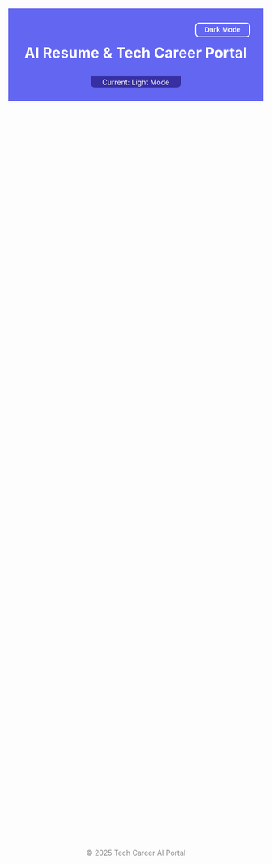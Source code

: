 <!DOCTYPE html>
<html lang="en">
<head>
  <meta charset="UTF-8">
  <title>AI Resume & Tech Career Portal</title>
  <meta name="viewport" content="width=device-width, initial-scale=1">
  <link href="https://fonts.googleapis.com/css?family=Inter:400,700&display=swap" rel="stylesheet">
  <style>
    :root {
      --color-bg: #f8f9fb;
      --color-fg: #222;
      --color-accent: #6366f1;
      --color-card: #fff;
      --color-border: #e5e7eb;
      --color-btn: #6366f1;
      --color-btn-txt: #fff;
      --shadow-card: 0 2px 18px 0 rgba(100,100,150,0.08);
    }
    [data-theme="dark"] {
      --color-bg: #181826;
      --color-fg: #f4f4f9;
      --color-accent: #8b5cf6;
      --color-card: #232338;
      --color-border: #353663;
      --color-btn: #8b5cf6;
      --color-btn-txt: #f4f4f9;
      --shadow-card: 0 2px 18px 0 rgba(100,100,150,0.18);
    }
    html, body {
      height: 100%;
      margin: 0;
    }
    body {
      font-family: 'Inter', sans-serif;
      background: var(--color-bg);
      color: var(--color-fg);
      transition: background 0.4s, color 0.4s;
      min-height: 100vh;
    }
    header {
      background: var(--color-accent);
      color: #fff;
      padding: 1.2rem 0 0.8rem 0;
      text-align: center;
      position: relative;
      transition: background 0.4s;
      display: flex;
      flex-direction: column;
      align-items: center;
      gap: 0.7em;
    }
    .theme-toggle-container {
      width: 100%;
      display: flex;
      justify-content: flex-end;
      padding-right: 2.2rem;
      margin-bottom: 0.3em;
    }
    .toggle-mode {
      background: transparent;
      color: #fff;
      border: 2px solid #fff;
      font-size: 1em;
      font-weight: 700;
      padding: 0.35em 1.2em;
      border-radius: 8px;
      transition: background 0.2s, color 0.2s;
    }
    .toggle-mode.light-mode {
      color: var(--color-accent);
      border-color: var(--color-accent);
      background: #fff;
    }
    main {
      max-width: 900px;
      margin: 2.5rem auto 1.5rem auto;
      background: var(--color-card);
      border-radius: 12px;
      box-shadow: var(--shadow-card);
      padding: 2rem;
      border: 1px solid var(--color-border);
      text-align: center;
      animation: fadeInUp 1.1s cubic-bezier(.4,0,.2,1);
    }
    @keyframes fadeInUp{
      from{opacity:0; transform:translateY(40px);}
      to{opacity:1; transform:translateY(0);}
    }
    h1, h2, h3, h4 {
      margin-top: 0;
      text-align: center;
      letter-spacing: 0.01em;
    }
    section {
      margin-bottom: 2.5rem;
      animation: fadeIn 1.1s cubic-bezier(.4,0,.2,1);
      position: relative;
    }
    @keyframes fadeIn {
      from{opacity:0;}
      to{opacity:1;}
    }
    hr.section-divider {
      border: none;
      border-top: 2px solid var(--color-border);
      margin: 2.5rem 0 2rem 0;
      width: 90%;
      animation: fadeIn 1.1s;
    }
    .card {
      background: var(--color-bg);
      border-radius: 10px;
      padding: 1.2rem 1.5rem;
      margin-bottom: 1.2rem;
      border-left: 4px solid var(--color-accent);
      box-shadow: var(--shadow-card);
      display: inline-block;
      min-width: 60%;
      text-align: center;
      animation: popCard 0.7s;
    }
    @keyframes popCard {
      0% {transform: scale(0.9);}
      80% {transform: scale(1.05);}
      100% {transform: scale(1);}
    }
    button, select, .option-btn {
      background: var(--color-btn);
      color: var(--color-btn-txt);
      border: none;
      border-radius: 5px;
      padding: 0.7em 1.5em;
      font-weight: 600;
      margin-top: 0.6em;
      margin-right: 0.6em;
      font-size: 1em;
      cursor: pointer;
      transition: background 0.18s, color 0.18s, box-shadow 0.2s;
      box-shadow: 0 2px 8px rgba(99,102,241,0.03);
      outline: none;
      text-align: center;
    }
    button:active, .option-btn:active {
      box-shadow: 0 1px 4px rgba(99,102,241,0.09);
      transform: scale(0.97);
    }
    button:hover, .option-btn:hover {
      background: #3730a3;
    }
    .resume-upload {
      display: flex;
      flex-direction: column;
      gap: 0.7em;
      align-items: center;
      justify-content: center;
    }
    .resume-score {
      background: #e0e7ff;
      color: #3730a3;
      border-radius: 7px;
      padding: 1.2em 2em;
      margin-top: 1.1em;
      display: none;
      font-size: 1.08em;
      text-align: center;
      box-shadow: var(--shadow-card);
      animation: fadeIn 0.7s;
    }
    [data-theme="dark"] .resume-score {
      background: #28285e;
      color: #c7d0ff;
    }
    .select-job, .select-edu {
      width: 80%;
      max-width: 350px;
      margin-bottom: 0.8em;
      margin-top: 1em;
      font-size: 1.05em;
      padding: 0.5em;
      border-radius: 6px;
      border: 1.5px solid var(--color-accent);
      text-align: center;
    }
    .skills-list {
      display: flex;
      flex-wrap: wrap;
      gap: 0.6em;
      margin-bottom: 1em;
      justify-content: center;
      align-items: center;
    }
    .skill-chip {
      background: var(--color-accent);
      color: #fff;
      border-radius: 16px;
      padding: 0.4em 1em;
      font-size: 0.98em;
      margin-bottom: 0.3em;
      margin-top: 0.3em;
      box-shadow: 0 1px 4px rgba(99,102,241,0.06);
      animation: slideInSkill 0.7s;
      opacity: 0;
      animation-fill-mode: forwards;
    }
    @keyframes slideInSkill {
      0% {transform: translateY(30px); opacity:0;}
      100% {transform: translateY(0); opacity:1;}
    }
    .hidden { display: none !important; }
    .quiz-section {
      background: #f3f4f6;
      padding: 2em 0.5em 2.5em 0.5em;
      border-radius: 12px;
      margin: 0 auto 2em auto;
      box-shadow: var(--shadow-card);
      max-width: 700px;
      animation: fadeInUp 1.1s;
      display: flex;
      flex-direction: column;
      align-items: center;
      text-align: center;
      min-height: 280px;
    }
    [data-theme="dark"] .quiz-section {
      background: #232338;
    }
    .quiz-options {
      display: flex;
      flex-direction: column;
      gap: 0.5em;
      margin: 1.2em 0 0.7em 0;
      align-items: center;
      width: 100%;
    }
    .quiz-progress{
      margin-top: 1em;
      color: var(--color-accent);
      font-weight: 600;
      font-size: 1.1em;
    }
    .piechart-container {
      width: 100%;
      max-width: 400px;
      margin: 1em auto 0 auto;
      background: var(--color-bg);
      border-radius: 8px;
      padding: 1.5em;
      box-shadow: var(--shadow-card);
      text-align: center;
      animation: fadeIn 0.9s;
    }
    canvas { margin-top: 1em; }
    .mode-label {
      color: #fff;
      font-size: 1em;
      background: #3730a3;
      border-radius: 0 0 8px 8px;
      padding: 0.2em 1.6em;
      display: inline-block;
      margin-bottom: 1em;
      text-align: center;
    }
    [data-theme="dark"] .mode-label {
      background: #fff;
      color: var(--color-accent);
    }
    /* Recommended Jobs Animations */
    .job-role-anim {
      background: var(--color-accent);
      color: #fff;
      border-radius: 16px;
      padding: 0.4em 1em;
      font-size: 0.98em;
      margin-bottom: 0.3em;
      margin-top: 0.3em;
      margin-right: 0.35em;
      margin-left: 0.35em;
      box-shadow: 0 1px 4px rgba(99,102,241,0.12);
      opacity: 0;
      display: inline-block;
      animation: popJob 0.9s forwards;
    }
    @keyframes popJob {
      0% {transform: scale(0.8) translateY(30px); opacity:0;}
      60% {transform: scale(1.08) translateY(-5px); opacity:0.7;}
      100% {transform: scale(1) translateY(0); opacity:1;}
    }
    @media (max-width: 700px) {
      main { padding: 1rem; }
      .piechart-container { max-width: 100%; }
      .card { padding: 0.8em 0.5em; min-width: 90%; }
      .quiz-section{ padding: 1.2em 0.2em 1.8em 0.2em;}
      .theme-toggle-container {padding-right: 1em;}
    }
  </style>
</head>
<body data-theme="light">
  <header>
    <div class="theme-toggle-container">
      <button class="toggle-mode" onclick="toggleMode()" id="modeBtn">Dark Mode</button>
    </div>
    <h1>AI Resume & Tech Career Portal</h1>
    <div class="mode-label" id="modeLabel">Current: Light Mode</div>
  </header>
  <main>
    <!-- Resume Score Section -->
    <section>
      <h2>AI Resume Score</h2>
      <div class="resume-upload">
        <label for="resumeInput"><b>Upload your resume (PDF or DOCX):</b></label>
        <input type="file" id="resumeInput" accept=".pdf,.doc,.docx">
        <button onclick="scoreResume()" id="scoreBtn" disabled>Score Resume</button>
      </div>
      <div class="resume-score" id="resumeScore"></div>
    </section>

    <hr class="section-divider">

    <!-- Job Skills Info Section -->
    <section>
      <h2>Explore Tech Careers & Skills</h2>
      <select class="select-job" id="jobSelect">
        <option value="" disabled selected>Select a job role</option>
        <option value="fullstack">Full Stack Developer</option>
        <option value="frontend">Frontend Developer</option>
        <option value="backend">Backend Developer</option>
        <option value="datasci">Data Scientist</option>
        <option value="ai">AI/ML Engineer</option>
        <option value="cloud">Cloud Engineer</option>
        <option value="devops">DevOps Engineer</option>
        <option value="cyber">Cybersecurity Analyst</option>
        <option value="qa">QA Engineer</option>
      </select>
      <button onclick="showSkills()">Show Skills</button>
      <div class="card hidden" id="skillsCard">
        <h3 id="skillsTitle"></h3>
        <div class="skills-list" id="skillsList"></div>
      </div>
    </section>

    <hr class="section-divider">

    <!-- Education to Job Section -->
    <section>
      <h2>Find Suitable Jobs by Education</h2>
      <select class="select-edu" id="eduSelect">
        <option value="" disabled selected>Select your education</option>
        <option value="btechcs">B.Tech in Computer Science</option>
        <option value="bscit">B.Sc. IT/CS</option>
        <option value="mscai">M.Sc. AI/ML/Data Science</option>
        <option value="mca">MCA</option>
        <option value="btechother">B.Tech Other</option>
        <option value="diploma">Diploma in Engg/IT</option>
        <option value="nontech">Non-Tech Graduate</option>
      </select>
      <button onclick="suggestJob()">Suggest Jobs</button>
      <div class="card hidden" id="eduJobsCard">
        <h3>Recommended Job Roles</h3>
        <div id="eduJobsList" style="text-align:center; margin-top:0.3em;"></div>
      </div>
    </section>

    <hr class="section-divider">

    <!-- Pie Chart Section -->
    <section>
      <h2>Recent Job Market Trends</h2>
      <div class="piechart-container">
        <canvas id="jobPieChart" width="320" height="320"></canvas>
        <div style="font-size:0.95em;margin-top:0.7em;">Distribution of recent job postings by field</div>
      </div>
    </section>

    <hr class="section-divider">

    <!-- Quiz Section (expanded at bottom, always visible) -->
    <section class="quiz-section" id="quizSection">
      <h3 id="quizTitle" style="margin-bottom:0.5em;">Quiz</h3>
      <div id="quizQuestion" style="font-size:1.1em;"></div>
      <div class="quiz-options" id="quizOptions"></div>
      <div class="quiz-progress" id="quizProgress"></div>
      <button onclick="startQuiz()" id="startQuizBtn" style="margin-bottom:1em;">Take a Knowledge Quiz</button>
      <button onclick="nextQuizQuestion()" id="nextQuizBtn" class="hidden">Next</button>
      <div id="quizResult" style="margin-top:1em; font-weight:bold;"></div>
    </section>
  </main>
  <footer style="text-align:center; color:#888; padding:1.5rem 0;">&copy; 2025 Tech Career AI Portal</footer>
  <script src="https://cdn.jsdelivr.net/npm/chart.js"></script>
  <script>
    // Light/Dark Mode
    function toggleMode() {
      const body = document.body;
      const current = body.getAttribute('data-theme');
      const modeBtn = document.getElementById('modeBtn');
      const modeLabel = document.getElementById('modeLabel');
      if (current === 'light') {
        body.setAttribute('data-theme', 'dark');
        modeBtn.innerHTML = 'Light Mode';
        modeBtn.classList.add('light-mode');
        modeLabel.textContent = 'Current: Dark Mode';
      } else {
        body.setAttribute('data-theme', 'light');
        modeBtn.innerHTML = 'Dark Mode';
        modeBtn.classList.remove('light-mode');
        modeLabel.textContent = 'Current: Light Mode';
      }
    }

    // Resume Score AI (Simulated)
    const resumeInput = document.getElementById('resumeInput');
    resumeInput.addEventListener('change', function() {
      document.getElementById('scoreBtn').disabled = !this.files.length;
      document.getElementById('resumeScore').style.display = 'none';
    });
    function scoreResume() {
      const file = resumeInput.files[0];
      if (!file) return;
      const ext = file.name.split('.').pop().toLowerCase();
      let base = ext === 'pdf' ? 70 : 60;
      if (file.size > 300000) base += 10;
      if (file.size > 600000) base += 10;
      let score = Math.min(100, Math.floor(base + Math.random() * 20));

      let feedback = 'Very Good! Resume covers most essential sections.';
      if (score < 70) feedback = 'Needs Improvement. Try adding relevant skills and achievements!';
      else if (score < 85) feedback = 'Good. Add more details and tailor for the job role.';

      const out = `<b>Resume Score:</b> <span style="font-size:1.3em">${score}/100</span><br>
        <b>Feedback:</b> ${feedback}<br>
        <b>Tips:</b> Use clear sections (Summary, Skills, Experience, Education). Highlight measurable achievements.`;

      const box = document.getElementById('resumeScore');
      box.innerHTML = out;
      box.style.display = 'block';
      box.style.animation = "fadeIn 0.7s";
    }

    // Skills per job role
    // Each quiz now has at least 5 questions
    const SKILLS = {
      fullstack: {
        title: "Full Stack Developer",
        skills: [
          "HTML5/CSS3/JavaScript", "React or Angular", "Node.js / Express.js",
          "APIs (REST/GraphQL)", "Databases (SQL/NoSQL)", "Git & Version Control",
          "Testing (Jest/Mocha)", "CI/CD", "Cloud Platforms", "Problem Solving"
        ],
        quiz: [
          {
            q: "Which language is commonly used for both frontend and backend in web development?",
            options: ["Python", "JavaScript", "PHP", "Ruby"],
            a: 1
          },
          {
            q: "Which database is NoSQL?",
            options: ["MySQL", "MongoDB", "PostgreSQL", "SQLite"],
            a: 1
          },
          {
            q: "What does REST stand for?",
            options: ["Representational State Transfer", "Remote Execution Standard Transfer", "Rapid System Test", "Relational Structured Table"],
            a: 0
          },
          {
            q: "Which tool is commonly used for version control?",
            options: ["Git", "Figma", "Jira", "Slack"],
            a: 0
          },
          {
            q: "Which of the following is a popular backend JavaScript runtime?",
            options: ["Node.js", "Laravel", "Django", "Spring"],
            a: 0
          }
        ]
      },
      frontend: {
        title: "Frontend Developer",
        skills: [
          "HTML5/CSS3", "React.js", "JavaScript/TypeScript", "Responsive Design",
          "CSS Frameworks (Tailwind, Bootstrap)", "Figma/Design Tools", "Performance Optimization",
          "Accessibility (a11y)", "Testing (Jest/RTL)"
        ],
        quiz: [
          {
            q: "Which technology is used for responsive web layouts?",
            options: ["Flexbox", "C++", "MongoDB", "Docker"],
            a: 0
          },
          {
            q: "What does a11y stand for?",
            options: ["Accessibility", "Agility", "Array", "Algorithm"],
            a: 0
          },
          {
            q: "Which is a CSS framework?",
            options: ["Bootstrap", "Express", "Java", "NumPy"],
            a: 0
          },
          {
            q: "Which is a UI design tool?",
            options: ["Figma", "Node.js", "Nginx", "MySQL"],
            a: 0
          },
          {
            q: "Which language is used for DOM manipulation?",
            options: ["JavaScript", "Python", "C#", "PHP"],
            a: 0
          }
        ]
      },
      backend: {
        title: "Backend Developer",
        skills: [
          "Node.js / Express", "Python / Django", "Java / Spring", "APIs", "Databases",
          "Authentication & Security", "Containerization (Docker)", "Testing", "Design Patterns"
        ],
        quiz: [
          {
            q: "Which protocol is commonly used for APIs?",
            options: ["HTTP", "FTP", "SMTP", "SSH"],
            a: 0
          },
          {
            q: "Which tool is used for containerization?",
            options: ["Git", "Docker", "npm", "Webpack"],
            a: 1
          },
          {
            q: "Which is a Python web framework?",
            options: ["Django", "React", "Vue", "Angular"],
            a: 0
          },
          {
            q: "Which SQL command is used to fetch data?",
            options: ["SELECT", "INSERT", "UPDATE", "DELETE"],
            a: 0
          },
          {
            q: "Which is an example of authentication?",
            options: ["Login with password", "Data backup", "Load balancing", "Caching"],
            a: 0
          }
        ]
      },
      datasci: {
        title: "Data Scientist",
        skills: [
          "Python/R", "Pandas/Numpy", "Machine Learning", "Data Visualization", "Statistics",
          "SQL", "Deep Learning", "Model Deployment", "Big Data Tools (Spark, Hadoop)"
        ],
        quiz: [
          {
            q: "Which library is used for data manipulation in Python?",
            options: ["Pandas", "TensorFlow", "Flask", "Django"],
            a: 0
          },
          {
            q: "Which term refers to the process of splitting data for model evaluation?",
            options: ["Normalization", "Feature Engineering", "Cross-validation", "Tokenization"],
            a: 2
          },
          {
            q: "Which tool is used for big data processing?",
            options: ["Spark", "React", "Redis", "Docker"],
            a: 0
          },
          {
            q: "Which is a data visualization library?",
            options: ["Matplotlib", "NumPy", "Express", "FastAPI"],
            a: 0
          },
          {
            q: "Which concept is essential for supervised learning?",
            options: ["Labeled data", "No data", "Encrypted data", "Unstructured data"],
            a: 0
          }
        ]
      },
      ai: {
        title: "AI/ML Engineer",
        skills: [
          "Python", "TensorFlow/PyTorch", "Machine Learning Algorithms", "Data Preprocessing",
          "Model Training & Tuning", "Deployment (TF Serving, ONNX)", "Cloud ML Services"
        ],
        quiz: [
          {
            q: "Which framework is popular for deep learning?",
            options: ["React", "PyTorch", "Bootstrap", "Deno"],
            a: 1
          },
          {
            q: "What does 'overfitting' mean?",
            options: [
              "Model fits training data too well, poor on new data.",
              "Model is too simple.",
              "Model runs too fast.",
              "Model does not compile."
            ],
            a: 0
          },
          {
            q: "Which is a cloud-based ML service?",
            options: ["AWS SageMaker", "Express.js", "Jira", "Tailwind"],
            a: 0
          },
          {
            q: "Which library is used for neural networks in Python?",
            options: ["TensorFlow", "BeautifulSoup", "Pandas", "Scikit-learn"],
            a: 0
          },
          {
            q: "Which metric is used for classification accuracy?",
            options: ["Precision", "Sorting", "Clustering", "Parsing"],
            a: 0
          }
        ]
      },
      cloud: {
        title: "Cloud Engineer",
        skills: [
          "AWS/GCP/Azure", "Cloud Networking", "Serverless", "Containers (Docker, K8s)",
          "Infrastructure as Code (Terraform)", "Monitoring & Logging", "CI/CD in Cloud"
        ],
        quiz: [
          {
            q: "Which is a cloud provider?",
            options: ["AWS", "Redux", "Jest", "Figma"],
            a: 0
          },
          {
            q: "What does IaC stand for?",
            options: ["Infrastructure as Code", "Image and Cache", "Index and Compute", "Instance and Cluster"],
            a: 0
          },
          {
            q: "Which tool is used for cloud infrastructure automation?",
            options: ["Terraform", "React", "Express", "Redis"],
            a: 0
          },
          {
            q: "Which is a serverless offering?",
            options: ["AWS Lambda", "MySQL", "Webpack", "PostgreSQL"],
            a: 0
          },
          {
            q: "Which is a container orchestration system?",
            options: ["Kubernetes", "GitHub", "Numpy", "Figma"],
            a: 0
          }
        ]
      },
      devops: {
        title: "DevOps Engineer",
        skills: [
          "CI/CD Pipelines", "Docker/Kubernetes", "Cloud Platforms", "Monitoring", "Infrastructure as Code",
          "Linux", "Automation (Scripting)", "Version Control"
        ],
        quiz: [
          {
            q: "What tool is used for container orchestration?",
            options: ["Webpack", "Kubernetes", "Redux", "Flask"],
            a: 1
          },
          {
            q: "Which is a common CI/CD tool?",
            options: ["Jenkins", "React", "Photoshop", "Sass"],
            a: 0
          },
          {
            q: "Which language is often used for scripting in DevOps?",
            options: ["Bash", "CSS", "HTML", "Photoshop"],
            a: 0
          },
          {
            q: "Which OS is widely used in servers?",
            options: ["Linux", "Windows ME", "Android", "iOS"],
            a: 0
          },
          {
            q: "Which is a monitoring tool?",
            options: ["Prometheus", "Bootstrap", "Redux", "NumPy"],
            a: 0
          }
        ]
      },
      cyber: {
        title: "Cybersecurity Analyst",
        skills: [
          "Network Security", "Risk Assessment", "Vulnerability Scanning", "Incident Response",
          "Encryption", "Firewalls", "SIEM Tools"
        ],
        quiz: [
          {
            q: "What is the purpose of a firewall?",
            options: [
              "Block unauthorized access",
              "Render web pages",
              "Store passwords",
              "Compress images"
            ],
            a: 0
          },
          {
            q: "Which term means scrambling data to protect it?",
            options: ["Encryption", "Indexing", "Sorting", "Parsing"],
            a: 0
          },
          {
            q: "Which is a cyber attack type?",
            options: ["Phishing", "Rendering", "Compiling", "Parsing"],
            a: 0
          },
          {
            q: "What does SIEM stand for?",
            options: ["Security Information and Event Management", "Software Integration and Email Management", "System Information and Email Management", "Security Integration and Event Manager"],
            a: 0
          },
          {
            q: "Which is a vulnerability scanning tool?",
            options: ["Nessus", "Express", "TensorFlow", "Redux"],
            a: 0
          }
        ]
      },
      qa: {
        title: "QA Engineer",
        skills: [
          "Manual Testing", "Automated Testing (Selenium)", "Bug Tracking", "Test Case Design",
          "Regression Testing", "Performance Testing", "CI/CD Integration"
        ],
        quiz: [
          {
            q: "Which tool automates browser testing?",
            options: ["Selenium", "Figma", "Git", "TensorFlow"],
            a: 0
          },
          {
            q: "What is regression testing?",
            options: [
              "Testing after changes to ensure existing features work",
              "Testing user experience",
              "Testing security only",
              "Testing code style"
            ],
            a: 0
          },
          {
            q: "Which is a bug tracking system?",
            options: ["Jira", "Figma", "Slack", "Webpack"],
            a: 0
          },
          {
            q: "Which is a type of performance testing?",
            options: ["Load Testing", "Manual Testing", "Unit Testing", "Integration Testing"],
            a: 0
          },
          {
            q: "Which language is used in Selenium scripting?",
            options: ["Java", "HTML", "CSS", "SQL"],
            a: 0
          }
        ]
      }
    };

    function showSkills() {
      const sel = document.getElementById('jobSelect');
      const val = sel.value;
      if (!val || !SKILLS[val]) return;
      const card = document.getElementById('skillsCard');
      card.classList.remove('hidden');
      document.getElementById('skillsTitle').textContent = SKILLS[val].title + " - Key Skills:";

      const skillsArr = SKILLS[val].skills;
      let html = '';
      for (let i = 0; i < skillsArr.length; ++i) {
        html += `<span class="skill-chip" style="animation-delay:${i*0.07}s">${skillsArr[i]}</span>`;
      }
      document.getElementById('skillsList').innerHTML = html;
      document.getElementById('quizResult').textContent = '';
      document.getElementById('startQuizBtn').disabled = false;
    }

    let quizState = { job: null, idx: 0, score: 0, questions: [] };
    function startQuiz() {
      const sel = document.getElementById('jobSelect');
      const val = sel.value;
      if (!val || !SKILLS[val]) return;
      quizState = {
        job: val,
        idx: 0,
        score: 0,
        questions: shuffle(SKILLS[val].quiz)
      };
      showQuizQuestion();
      document.getElementById('quizResult').textContent = '';
    }
    function showQuizQuestion() {
      const { idx, questions } = quizState;
      const q = questions[idx];
      document.getElementById('quizTitle').textContent = `Quiz: ${SKILLS[quizState.job].title}`;
      document.getElementById('quizQuestion').textContent = q.q;
      const opts = q.options.map((opt, i) =>
        `<button class="option-btn" onclick="selectQuizOption(${i})">${opt}</button>`
      ).join('');
      document.getElementById('quizOptions').innerHTML = opts;
      document.getElementById('nextQuizBtn').classList.add('hidden');
      document.getElementById('quizProgress').textContent =
        `Question ${quizState.idx+1} of ${quizState.questions.length}`;
    }
    function selectQuizOption(selIdx) {
      const { idx, questions } = quizState;
      const q = questions[idx];
      const correct = q.a === selIdx;
      if (correct) quizState.score++;
      const btns = document.querySelectorAll('.quiz-section .option-btn');
      btns.forEach((btn, i) => {
        btn.disabled = true;
        btn.style.transition = "background 0.15s, color 0.15s";
        if (i === q.a) btn.style.background = '#22c55e';
        else if (i === selIdx) btn.style.background = '#ef4444';
        else btn.style.background = '#a1a1aa';
      });
      document.getElementById('nextQuizBtn').classList.remove('hidden');
    }
    function nextQuizQuestion() {
      quizState.idx++;
      if (quizState.idx < quizState.questions.length) {
        showQuizQuestion();
      } else {
        document.getElementById('quizQuestion').textContent = '';
        document.getElementById('quizOptions').innerHTML = '';
        document.getElementById('nextQuizBtn').classList.add('hidden');
        document.getElementById('quizProgress').textContent = '';
        document.getElementById('quizResult').textContent =
          `Your Score: ${quizState.score} / ${quizState.questions.length}`;
      }
    }
    function shuffle(arr){
      let a = arr.slice();
      for(let i=a.length-1;i>0;i--){
        let j=Math.floor(Math.random()*(i+1));
        [a[i],a[j]]=[a[j],a[i]];
      }
      return a;
    }

    const EDUJOBS = {
      btechcs: [
        "Full Stack Developer", "Backend Developer", "Frontend Developer", "Data Scientist",
        "AI/ML Engineer", "Cloud Engineer", "DevOps Engineer", "Cybersecurity Analyst", "QA Engineer"
      ],
      bscit: [
        "Frontend Developer", "QA Engineer", "Backend Developer", "Data Scientist", "Cloud Engineer"
      ],
      mscai: [
        "AI/ML Engineer", "Data Scientist", "Backend Developer", "Cloud Engineer"
      ],
      mca: [
        "Full Stack Developer", "Backend Developer", "Frontend Developer", "QA Engineer", "Cloud Engineer"
      ],
      btechother: [
        "QA Engineer", "Frontend Developer", "Cloud Engineer", "DevOps Engineer"
      ],
      diploma: [
        "QA Engineer", "Frontend Developer", "Cloud Support", "IT Support"
      ],
      nontech: [
        "QA Engineer", "IT Support", "Technical Writer"
      ]
    };
    function suggestJob() {
      const sel = document.getElementById('eduSelect');
      const val = sel.value;
      const card = document.getElementById('eduJobsCard');
      const listDiv = document.getElementById('eduJobsList');
      if (!val || !EDUJOBS[val]) {
        card.classList.add('hidden');
        return;
      }
      card.classList.remove('hidden');
      listDiv.innerHTML = '';
      const jobs = EDUJOBS[val];
      jobs.forEach((j, idx) => {
        const span = document.createElement('span');
        span.className = 'job-role-anim';
        span.textContent = j;
        span.style.animationDelay = (idx * 0.09) + "s";
        listDiv.appendChild(span);
      });
      card.style.animation = "popCard 0.7s";
    }

    const PIE_CHART_DATA = {
      labels: [
        "Full Stack Dev", "Frontend Dev", "Backend Dev", "Data Science", "AI/ML", "Cloud", "DevOps", "Cybersecurity", "QA"
      ],
      datasets: [{
        data: [20, 14, 16, 12, 10, 8, 10, 5, 5],
        backgroundColor: [
          "#6366f1","#22c55e","#f59e42","#38bdf8","#c026d3","#f43f5e","#a3e635","#fbbf24","#818cf8"
        ]
      }]
    };
    let jobPieChart = null;
    function renderPieChart() {
      const ctx = document.getElementById('jobPieChart').getContext('2d');
      if (jobPieChart) jobPieChart.destroy();
      jobPieChart = new Chart(ctx, {
        type: 'pie',
        data: PIE_CHART_DATA,
        options: {
          plugins: {
            legend: {
              labels: { color: document.body.getAttribute('data-theme') === 'dark' ? '#fff' : '#222' }
            }
          }
        }
      });
    }
    const observer = new MutationObserver(renderPieChart);
    observer.observe(document.body, { attributes: true, attributeFilter: ['data-theme'] });

    window.onload = function() {
      renderPieChart();
      document.getElementById('quizSection').classList.remove('hidden');
      document.getElementById('quizTitle').textContent = "Quiz";
      document.getElementById('quizQuestion').textContent = "Choose a job from above and click 'Take a Knowledge Quiz'!";
      document.getElementById('quizOptions').innerHTML = "";
      document.getElementById('quizProgress').textContent = "";
      document.getElementById('quizResult').textContent = "";
      document.getElementById('startQuizBtn').disabled = true;
    };

    document.getElementById('jobSelect').addEventListener('keydown', e => e.preventDefault());
    document.getElementById('eduSelect').addEventListener('keydown', e => e.preventDefault());
  </script>
</body>
</html>
